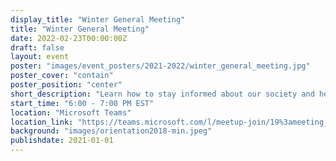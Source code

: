 ```yaml
---
display_title: "Winter General Meeting"
title: "Winter General Meeting"
date: 2022-02-23T00:00:00Z
draft: false
layout: event
poster: "images/event_posters/2021-2022/winter_general_meeting.jpg"
poster_cover: "contain"
poster_position: "center"
short_description: "Learn how to stay informed about our society and how you can get involved either by running in our election or volunteering with us. "
start_time: "6:00 - 7:00 PM EST"
location: "Microsoft Teams"
location_link: "https://teams.microsoft.com/l/meetup-join/19%3ameeting_MjRlOGViZjMtZmU0Ni00MGE4LTllZjQtZTdmMTI0NmE1MjY3%40thread.v2/0?context=%7b%22Tid%22%3a%226ad91895-de06-485e-bc51-fce126cc8530%22%2c%22Oid%22%3a%225fb1d5e8-9a70-4f1d-9701-93782f3659c5%22%7d"
background: "images/orientation2018-min.jpeg"
publishdate: 2021-01-01
---
```

